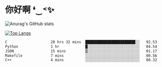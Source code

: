 # 你好啊 ❛‿˂✨

![Anurag's GitHub stats](https://github-readme-stats.vercel.app/api?username=ZombieFly&count_private=true&show_icons=true)

[![Top Langs](https://github-readme-stats.vercel.app/api/top-langs/?username=ZombieFly&layout=compact&count_private=true&hide=Ruby,makefile)](https://github.com/anuraghazra/github-readme-stats)

<!--START_SECTION:waka-->

```txt
C                    20 hrs 32 mins  ███████████████████████░░   92.53 %
Python               1 hr            █░░░░░░░░░░░░░░░░░░░░░░░░   04.54 %
JSON                 15 mins         ▒░░░░░░░░░░░░░░░░░░░░░░░░   01.17 %
Makefile             7 mins          ░░░░░░░░░░░░░░░░░░░░░░░░░   00.56 %
C++                  4 mins          ░░░░░░░░░░░░░░░░░░░░░░░░░   00.32 %
```

<!--END_SECTION:waka-->
